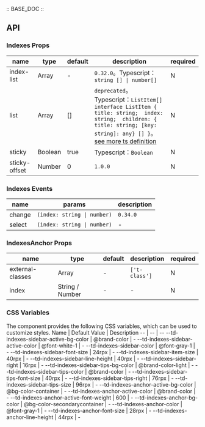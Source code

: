 :: BASE_DOC ::

## API

### Indexes Props

 name          | type    | default | description                                                                                                                                                                                                                                                | required 
---------------|---------|---------|------------------------------------------------------------------------------------------------------------------------------------------------------------------------------------------------------------------------------------------------------------|----------
 index-list    | Array   | -       | `0.32.0`。Typescript：`string [] \| number[]`                                                                                                                                                                                                                | N        
 list          | Array   | []      | `deprecated`。Typescript：`ListItem[] ` `interface ListItem { title: string;  index: string;  children: { title: string; [key: string]: any} [] }`。[see more ts definition](https://github.com/Tencent/tdesign-miniprogram/tree/develop/src/indexes/type.ts) | N        
 sticky        | Boolean | true    | Typescript：`Boolean`                                                                                                                                                                                                                                       | N        
 sticky-offset | Number  | 0       | `1.0.0`                                                                                                                                                                                                                                                    | N        

### Indexes Events

 name   | params                      | description 
--------|-----------------------------|-------------
 change | `(index: string \| number)` | `0.34.0`    
 select | `(index: string \| number)` | \-          

### IndexesAnchor Props

 name             | type            | default | description   | required 
------------------|-----------------|---------|---------------|----------
 external-classes | Array           | -       | `['t-class']` | N        
 index            | String / Number | -       | \-            | N        

### CSS Variables

The component provides the following CSS variables, which can be used to customize styles.
Name | Default Value | Description
-- | -- | --
--td-indexes-sidebar-active-bg-color | @brand-color | -
--td-indexes-sidebar-active-color | @font-white-1 | -
--td-indexes-sidebar-color | @font-gray-1 | -
--td-indexes-sidebar-font-size | 24rpx | -
--td-indexes-sidebar-item-size | 40rpx | -
--td-indexes-sidebar-line-height | 40rpx | -
--td-indexes-sidebar-right | 16rpx | -
--td-indexes-sidebar-tips-bg-color | @brand-color-light | -
--td-indexes-sidebar-tips-color | @brand-color | -
--td-indexes-sidebar-tips-font-size | 40rpx | -
--td-indexes-sidebar-tips-right | 76rpx | -
--td-indexes-sidebar-tips-size | 96rpx | -
--td-indexes-anchor-active-bg-color | @bg-color-container | -
--td-indexes-anchor-active-color | @brand-color | -
--td-indexes-anchor-active-font-weight | 600 | -
--td-indexes-anchor-bg-color | @bg-color-secondarycontainer | -
--td-indexes-anchor-color | @font-gray-1 | -
--td-indexes-anchor-font-size | 28rpx | -
--td-indexes-anchor-line-height | 44rpx | - 
